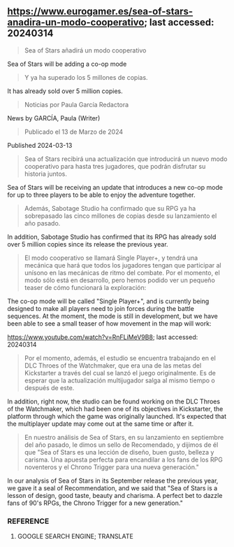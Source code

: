 ## https://www.eurogamer.es/sea-of-stars-anadira-un-modo-cooperativo; last accessed: 20240314

> Sea of Stars añadirá un modo cooperativo

Sea of Stars will be adding a co-op mode

> Y ya ha superado los 5 millones de copias.

It has already sold over 5 million copies.

> Noticias por Paula García Redactora

News by GARCÍA, Paula (Writer)

> Publicado el 13 de Marzo de 2024

Published 2024-03-13

> Sea of Stars recibirá una actualización que introducirá un nuevo modo cooperativo para hasta tres jugadores, que podrán disfrutar su historia juntos.

Sea of Stars will be receiving an update that introduces a new co-op mode for up to three players to be able to enjoy the adventure together.

> Además, Sabotage Studio ha confirmado que su RPG ya ha sobrepasado las cinco millones de copias desde su lanzamiento el año pasado.

In addition, Sabotage Studio has confirmed that its RPG has already sold over 5 million copies since its release the previous year.

> El modo cooperativo se llamará Single Player+, y tendrá una mecánica que hará que todos los jugadores tengan que participar al unísono en las mecánicas de ritmo del combate. Por el momento, el modo sólo está en desarrollo, pero hemos podido ver un pequeño teaser de cómo funcionará la exploración: 

The co-op mode will be called "Single Player+", and is currently being designed to make all players need to join forces during the battle sequences. At the moment, the mode is still in development, but we have been able to see a small teaser of how movement in the map will work:

https://www.youtube.com/watch?v=RnFLiMeV9B8; last accessed: 20240314

> Por el momento, además, el estudio se encuentra trabajando en el DLC Throes of the Watchmaker, que era una de las metas del Kickstarter a través del cual se lanzó el juego originalmente. Es de esperar que la actualización multijugador salga al mismo tiempo o después de este.

In addition, right now, the studio can be found working on the DLC Throes of the Watchmaker, which had been one of its objectives in Kickstarter, the platform through which the game was originally launched. It's expected that the multiplayer update may come out at the same time or after it.

> En nuestro análisis de Sea of Stars, en su lanzamiento en septiembre del año pasado, le dimos un sello de Recomendado, y dijimos de él que "Sea of Stars es una lección de diseño, buen gusto, belleza y carisma. Una apuesta perfecta para encandilar a los fans de los RPG noventeros y el Chrono Trigger para una nueva generación." 

In our analysis of Sea of Stars in its September release the previous year, we gave it a seal of Recommendation, and we said that "Sea of Stars is a lesson of design, good taste, beauty and charisma. A perfect bet to dazzle fans of 90's RPGs, the Chrono Trigger for a new generation."

### REFERENCE

1) GOOGLE SEARCH ENGINE; TRANSLATE
